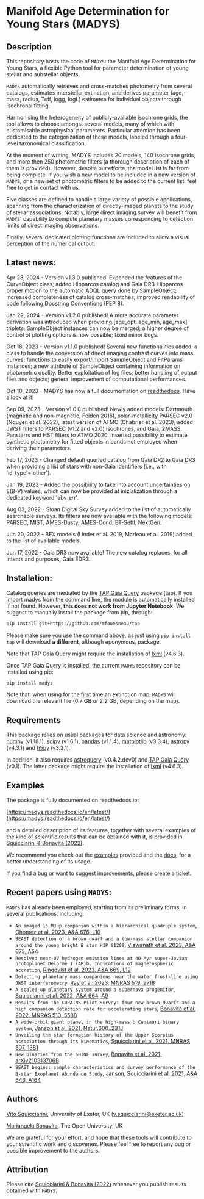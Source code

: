 
Manifold Age Determination for Young Stars (MADYS) 
==========

Description
-----------
This repository hosts the code of `MADYS`: the Manifold Age Determination for Young Stars, a flexible Python tool for parameter determination of young stellar and substellar objects.

`MADYS` automatically retrieves and cross-matches photometry from several catalogs, estimates interstellar extinction, and derives parameter (age, mass, radius, Teff, logg, logL) estimates for individual objects through isochronal fitting.

Harmonising the heterogeneity of publicly-available isochrone grids, the tool allows to choose amongst several models, many of which with customisable astrophysical parameters. Particular attention has been dedicated to the categorization of these models, labeled through a four-level taxonomical classification.

At the moment of writing, MADYS includes 20 models, 140 isochrone grids, and more then 250 photometric filters (a thorough description of each of them is provided). However, despite our efforts, the model list is far from being complete. If you wish a new model to be included in a new version of `MADYS`, or a new set of photometric filters to be added to the current list, feel free to get in contact with us.

Five classes are defined to handle a large variety of possible applications, spanning from the characterization of directly-imaged planets to the study of stellar associations. Notably, large direct imaging survey will benefit from `MADYS`' capability to compute planetary masses corresponding to detection limits of direct imaging observations.

Finally, several dedicated plotting functions are included to allow a visual perception of the numerical output.

Latest news:
------------
Apr 28, 2024 - Version v1.3.0 published! Expanded the features of the CurveObject class; added Hipparcos catalog and Gaia DR3-Hipparcos proper motion to the automatic ADQL query done by SampleObject; increased completeness of catalog cross-matches; improved readability of code following Docstring Conventions (PEP 8).

Jan 22, 2024 - Version v1.2.0 published! A more accurate parameter derivation was introduced when providing [age_opt, age_min, age_max] triplets; SampleObject instances can now be merged; a higher degree of control of plotting options is now possible; fixed minor bugs.

Oct 18, 2023 - Version v1.1.0 published! Several new functionalities added: a class to handle the conversion of direct imaging contrast curves into mass curves; functions to easily export/import SampleObject and FitParams instances; a new attribute of SampleObject containing information on photometric quality. Better exploitation of log files; better handling of output files and objects; general improvement of computational performances. 

Oct 10, 2023 - MADYS has now a full documentation on [readthedocs](https://madys.readthedocs.io/en/latest/). Have a look at it!

Sep 09, 2023 - Version v1.0.0 published! Newly added models: Dartmouth (magnetic and non-magnetic, Feiden 2016), solar-metallicity PARSEC v2.0 (Nguyen et al. 2022), latest version of ATMO (Chabrier et al. 2023); added JWST filters to PARSEC (v1.2 and v2.0) isochrones, and Gaia, 2MASS, Panstarrs and HST filters to ATMO 2020. Inserted possibility to estimate synthetic photometry for fitted objects in bands not employed when deriving their parameters.

Feb 17, 2023 - Changed default queried catalog from Gaia DR2 to Gaia DR3 when providing a list of stars with non-Gaia identifiers (i.e., with 'id_type'='other').

Jan 19, 2023 - Added the possibility to take into account uncertainties on E(B-V) values, which can now be provided at inizialization through a dedicated keyword 'ebv_err'.

Aug 03, 2022 - Sloan Digital Sky Survey added to the list of automatically searchable surveys. Its filters are now available with the following models: PARSEC, MIST, AMES-Dusty, AMES-Cond, BT-Settl, NextGen.

Jun 20, 2022 - BEX models (Linder et al. 2019, Marleau et al. 2019) added to the list of available models.

Jun 17, 2022 - Gaia DR3 now available! The new catalog replaces, for all intents and purposes, Gaia EDR3.


Installation:
------------
Catalog queries are mediated by the [TAP Gaia Query](https://github.com/mfouesneau/tap) package (tap). If you import madys from the command line, the module is automatically installed if not found. However, **this does not work from Jupyter Notebook**. We suggest to manually install the package from pip, through:

```sh
pip install git+https://github.com/mfouesneau/tap
```
Please make sure you use the command above, as just using `pip install tap` will download **a different**, although eponymous, package. 

Note that TAP Gaia Query might require the installation of [lxml](https://lxml.de/) (v4.6.3).

Once TAP Gaia Query is installed, the current `MADYS` repository can be installed using pip:

```sh
pip install madys
```
Note that, when using for the first time an extinction map, `MADYS` will download the relevant file (0.7 GB or 2.2 GB, depending on the map).


Requirements
------------

This package relies on usual packages for data science and astronomy: [numpy](https://numpy.org/) (v1.18.1), [scipy](https://www.scipy.org/) (v1.6.1), [pandas](https://pandas.pydata.org/) (v1.1.4), [matplotlib](https://matplotlib.org/) (v3.3.4), [astropy](https://www.astropy.org/) (v4.3.1) and [h5py](https://www.h5py.org/) (v3.2.1).

In addition, it also requires [astroquery](https://github.com/astropy/astroquery/) (v0.4.2.dev0) and [TAP Gaia Query](https://github.com/mbonav/tapGaia) (v0.1). The latter package might require the installation of [lxml](https://lxml.de/) (v4.6.3).


Examples
--------

The package is fully documented on readthedocs.io:

[https://madys.readthedocs.io/en/latest/](https://madys.readthedocs.io/en/latest/) 

and a detailed description of its features, together with several examples of the kind of scientific results that can be obtained with it, is provided in [Squicciarini & Bonavita (2022)](https://ui.adsabs.harvard.edu/abs/2022A%26A...666A..15S/abstract).

We recommend you check out the [examples](https://github.com/vsquicciarini/madys/blob/main/examples/) provided and the [docs](https://madys.readthedocs.io/en/latest/), for a better understanding of its usage.

If you find a bug or want to suggest improvements, please create a [ticket](https://github.com/vsquicciarini/madys/issues).


Recent papers using `MADYS`:
-----------------------

`MADYS` has already been employed, starting from its preliminary forms, in several publications, including: 

* `An imaged 15 MJup companion within a hierarchical quadruple system`, [Chomez et al. 2023, A&A 676, L10](https://ui.adsabs.harvard.edu/abs/2023A%26A...676L..10C/abstract)
* `BEAST detection of a brown dwarf and a low-mass stellar companion around the young bright B star HIP 81208`, [Viswanath et al. 2023, A&A 675, A54](https://ui.adsabs.harvard.edu/abs/2023A%26A...676L..10C/abstract)
* `Resolved near-UV hydrogen emission lines at 40-Myr super-Jovian protoplanet Delorme 1 (AB)b. Indications of magnetospheric accretion`, [Ringqvist et al. 2023, A&A 669, L12](https://ui.adsabs.harvard.edu/abs/2023A%26A...669L..12R/abstract)
* `Detecting planetary mass companions near the water frost-line using JWST interferometry`, [Ray et al. 2023, MNRAS 519, 2718](https://ui.adsabs.harvard.edu/abs/2023MNRAS.519.2718R/abstract)
* `A scaled-up planetary system around a supernova progenitor`, [Squicciarini et al. 2022, A&A 664, A9](https://ui.adsabs.harvard.edu/abs/2022A%26A...664A...9S/abstract)
* `Results from The COPAINS Pilot Survey: four new brown dwarfs and a high companion detection rate for accelerating stars`, [Bonavita et al. 2022, MNRAS 513, 5588](https://ui.adsabs.harvard.edu/abs/2022MNRAS.513.5588B/abstract)
* `A wide-orbit giant planet in the high-mass b Centauri binary system`, [Janson et al. 2021, Natur.600..231J](https://ui.adsabs.harvard.edu/abs/2021Natur.600..231J/abstract)
* `Unveiling the star formation history of the Upper Scorpius association through its kinematics`, [Squicciarini et al. 2021, MNRAS 507, 1381](https://ui.adsabs.harvard.edu/abs/2021MNRAS.507.1381S/abstract)
* `New binaries from the SHINE survey`, [Bonavita et al. 2021, arXiv210313706B](https://ui.adsabs.harvard.edu/abs/2021arXiv210313706B/abstract)
* `BEAST begins: sample characteristics and survey performance of the B-star Exoplanet Abundance Study`, [Janson, Squicciarini et al. 2021, A&A 646, A164](https://ui.adsabs.harvard.edu/abs/2021A%26A...646A.164J/abstract)

Authors
-----------------------
[Vito Squicciarini](https://orcid.org/0000-0002-3122-6809), University of Exeter, UK (v.squicciarini@exeter.ac.uk)

[Mariangela Bonavita](https://orcid.org/0000-0002-7520-8389), The Open University, UK

We are grateful for your effort, and hope that these tools will contribute to your scientific work and discoveries. Please feel free to report any bug or possible improvement to the authors.

Attribution
-----------------------
Please cite [Squicciarini & Bonavita (2022)](https://ui.adsabs.harvard.edu/abs/2022A%26A...666A..15S/abstract) whenever you publish results obtained with `MADYS`.


